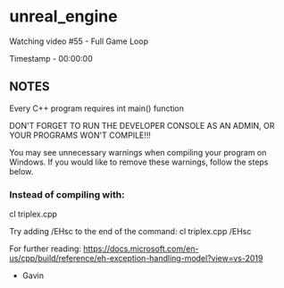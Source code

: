 # unreal_engine

Watching video #55 - Full Game Loop

Timestamp - 00:00:00

## NOTES

Every C++ program requires int main() function

DON'T FORGET TO RUN THE DEVELOPER CONSOLE AS AN ADMIN, OR YOUR PROGRAMS WON'T COMPILE!!!

You may see unnecessary warnings when compiling your program on Windows. If you would like to remove these warnings, follow the steps below.

### Instead of compiling with:

cl triplex.cpp

Try adding /EHsc to the end of the command:
cl triplex.cpp /EHsc

For further reading: https://docs.microsoft.com/en-us/cpp/build/reference/eh-exception-handling-model?view=vs-2019

- Gavin
